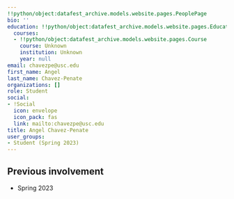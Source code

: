 ```yaml
---
!!python/object:datafest_archive.models.website.pages.PeoplePage
bio: ''
education: !!python/object:datafest_archive.models.website.pages.Education
  courses:
  - !!python/object:datafest_archive.models.website.pages.Course
    course: Unknown
    institution: Unknown
    year: null
email: chavezpe@usc.edu
first_name: Angel
last_name: Chavez-Penate
organizations: []
role: Student
social:
- !Social
  icon: envelope
  icon_pack: fas
  link: mailto:chavezpe@usc.edu
title: Angel Chavez-Penate
user_groups:
- Student (Spring 2023)
---
```



## Previous involvement

* Spring 2023

